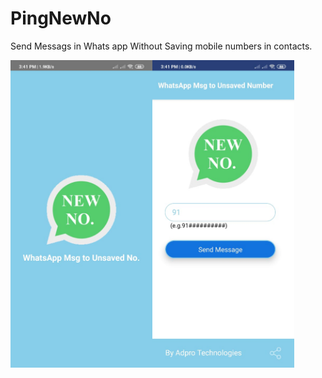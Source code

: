 # PingNewNo
Send Messags in Whats app Without Saving mobile numbers in contacts.


<img src="src/ScreenShots/Screen1.jpeg" alt="Screenshot1" width="45%" marginRight=5/><img src="src/ScreenShots/Screen2.jpeg" alt="Screenshot1" width="45%" marginLeft=5/>



